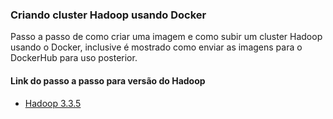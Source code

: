 ### Criando cluster Hadoop usando Docker

Passo a passo de como criar uma imagem e como subir um cluster Hadoop usando o Docker, inclusive é mostrado como enviar as imagens para o DockerHub para uso posterior.

#### Link do passo a passo para versão do Hadoop

- [Hadoop 3.3.5](https://github.com/tiagotsc/docker-hadoop/tree/main/hadoop_3.3.5)
